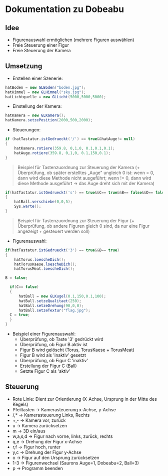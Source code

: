 # Dokumentation zu Dobeabu

## Idee

- Figurenauswahl ermöglichen (mehrere Figuren auswählen)
- Freie Steuerung einer Figur
- Freie Steuerung der Kamera

## Umsetzung

- Erstellen einer Szenerie:
```java
hatBoden = new GLBoden("boden.jpg");
hatHimmel = new GLHimmel("sky.jpg");
hatLichtquelle = new GLLicht(5000,5000,5000);
```

- Einstellung der Kamera:
```java
hatKamera = new GLKamera();
hatKamera.setzePosition(2000,500,2000);
```

- Steuerungen:
```java
if (hatTastatur.istGedrueckt('/') == true&&hatAuge!= null)
{
    hatKamera.rotiere(359.8, 0,1,0, 0.1,0.1,0.1);
    hatAuge.rotiere(359.8, 0,1,0, 0.1,150,0.1);
}
```

> Beispiel für Tastenzuordnung zur Steuerung der Kamera (+ Überprüfung, ob später erstelltes „Auge" ungleich 0 ist: wenn = 0, dann wird diese Methode nicht ausgeführt; wenn != 0, dann wird diese Methode ausgeführt → das Auge dreht sich mit der Kamera)
```java
if(hatTastatur.istGedrueckt('s') == true&&C== true&&B== false&&D== false)
{
    hatBall.verschiebe(0,0,5);
    Sys.warte();
}
```

> Beispiel für Tastenzuordnung zur Steuerung der Figur (+ Überprüfung, ob andere Figuren gleich 0 sind, da nur eine Figur angezeigt + gesteuert werden soll)
- Figurenauswahl:
```java
if(hatTastatur.istGedrueckt('3') == true&&B== true)
{
    hatTorus.loescheDich();
    hatTorusKaese.loescheDich();
    hatTorusMeat.loescheDich();

B = false;

  if(C== false)
  {
      hatBall = new GLKugel(0.1,150,0.1,100);
      hatBall.setzeQualitaet(250);
      hatBall.setzeDrehung(90,0,0);
      hatBall.setzeTextur("flag.jpg");
  C = true;
  }
}
```

- Beispiel einer Figurenauswahl:
  - Überprüfung, ob Taste '3' gedrückt wird
  - Überprüfung, ob Figur B aktiv ist
  - Figur B wird gelöscht (Torus, TorusKaese + TorusMeat)
  - Figur B wird als 'inaktiv' gesetzt
  - Überprüfung, ob Figur C 'inaktiv'
  - Erstellung der Figur C (Ball)
  - Setzte Figur C als 'aktiv'

## Steuerung
- Rote Linie: Dient zur Orientierung (X-Achse, Ursprung in der Mitte des Kegels)
- Pfeiltasten → Kamerasteuerung x-Achse, y-Achse
- /,* → Kamerasteuerung Links, Rechts
- +,- → Kamera vor, zurück
- u   → Kamera zurücksetzen
- m   → 3D ein/aus
- w,a,s,d → Figur nach vorne, links, zurück, rechts
- q,e → Drehung der Figur x-Achse
- r,f → Figur hoch, runter
- y,c → Drehung der Figur y-Achse
- o   → Figur auf den Ursprung zurücksetzen
- 1-3 → Figurenwechsel (Saurons Auge=1, Dobeabu=2, Ball=3)
- p → Programm beenden
